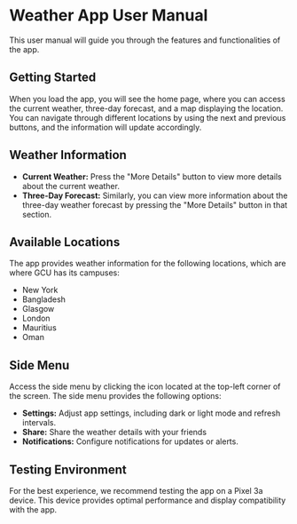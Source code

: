 # Weather App User Manual

This user manual will guide you through the features and functionalities of the app.

## Getting Started

When you load the app, you will see the home page, where you can access the current weather, three-day forecast, and a map displaying the location. You can navigate through different locations by using the next and previous buttons, and the information will update accordingly.

## Weather Information

- **Current Weather:** Press the "More Details" button to view more details about the current weather.
- **Three-Day Forecast:** Similarly, you can view more information about the three-day weather forecast by pressing the "More Details" button in that section.

## Available Locations

The app provides weather information for the following locations, which are where GCU has its campuses:

- New York
- Bangladesh
- Glasgow
- London
- Mauritius
- Oman

## Side Menu

Access the side menu by clicking the icon located at the top-left corner of the screen. The side menu provides the following options:

- **Settings:** Adjust app settings, including dark or light mode and refresh intervals.
- **Share:** Share the weather details with your friends
- **Notifications:** Configure notifications for updates or alerts.

## Testing Environment

For the best experience, we recommend testing the app on a Pixel 3a device. This device provides optimal performance and display compatibility with the app.
